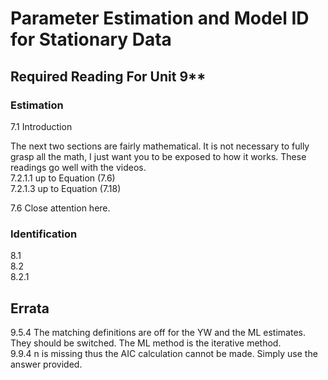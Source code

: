 # Parameter Estimation and Model ID for Stationary Data

## Required Reading For Unit 9** 

### Estimation  

7.1 Introduction  

The next two sections are fairly mathematical.  It is not necessary to fully grasp all the math, I just want you to be exposed to how it works.  These readings go well with the videos.    
7.2.1.1 up to Equation (7.6)  
7.2.1.3 up to Equation (7.18)  

7.6  Close attention here.   

### Identification  

8.1  
8.2  
8.2.1  


## Errata

9.5.4 The matching definitions are off for the YW and the ML estimates.  They should be switched.  The ML method is the iterative method.    
9.9.4 n is missing thus the AIC calculation cannot be made.  Simply use the answer provided.   
